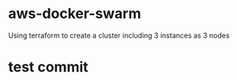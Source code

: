 # aws-docker-swarm
Using terraform to create a cluster including 3 instances as 3 nodes



# test commit